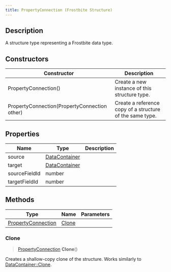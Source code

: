 ```yaml
---
title: PropertyConnection (Frostbite Structure)
---
```

## Description

A structure type representing a Frostbite data type.

## Constructors

| Constructor                                  | Description                                              |
| -------------------------------------------- | -------------------------------------------------------- |
| PropertyConnection()                         | Create a new instance of this structure type.            |
| PropertyConnection(PropertyConnection other) | Create a reference copy of a structure of the same type. |

## Properties

| Name          | Type                                                | Description |
| ------------- | --------------------------------------------------- | ----------- |
| source        | [DataContainer](/vext/ref/cls/shr/DataContainer) |             |
| target        | [DataContainer](/vext/ref/cls/shr/DataContainer) |             |
| sourceFieldId | number                                              |             |
| targetFieldId | number                                              |             |

## Methods

| Type                                     | Name            | Parameters |
| ---------------------------------------- | --------------- | ---------- |
| [PropertyConnection](PropertyConnection) | [Clone](#clone) |            |

### Clone

> [PropertyConnection](PropertyConnection) **Clone**()

Creates a shallow-copy clone of the structure. Works similarly to [DataContainer::Clone](/vext/ref/cls/shr/datacontainer#clone).

